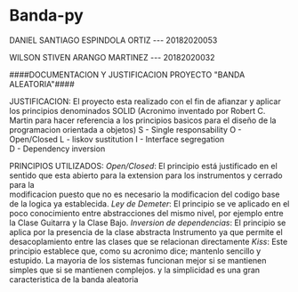 # Banda-py

DANIEL SANTIAGO ESPINDOLA ORTIZ --- 20182020053



WILSON STIVEN ARANGO MARTINEZ --- 20182020032



####DOCUMENTACION Y JUSTIFICACION PROYECTO "BANDA ALEATORIA"####

JUSTIFICACION: 
El proyecto esta realizado con el fin de afianzar y aplicar los principios denominados 
SOLID (Acronimo inventado por Robert C. Martin para hacer referencia a los principios 
basicos para el diseño de la programacion orientada a objetos)
		S - Single responsability 
		O - Open/Closed
		L - liskov sustitution
		I - Interface segregation	
		D - Dependency inversion		

PRINCIPIOS UTILIZADOS:
	*Open/Closed*: El principio está justificado en el sentido que esta abierto para la extension para los instrumentos y cerrado para la	    
	              modificacion puesto que no es necesario la modificacion del codigo base de la logica ya establecida.
  *Ley de Demeter*: El principio se ve aplicado en el poco conocimiento entre abstracciones del mismo nivel, por ejemplo entre la Clase 
		               Guitarra y la Clase Bajo.
	*Inversion de dependencias*: El principio se aplica por la presencia de la clase abstracta Instrumento ya que permite el desacoplamiento
															 entre las clases que se relacionan directamente
	*Kiss*: Este principio establece que, como su acronimo dice; mantenlo sencillo y estupido. La mayoria de los sistemas funcionan mejor si
				  se mantienen simples que si se mantienen complejos. y la simplicidad es una gran caracteristica de la banda aleatoria 

